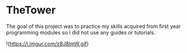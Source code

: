 # TheTower	
The goal of this project was to practice my skills acquired from first year programming modules so I did not use any guides or tutorials.

!(https://i.imgur.com/z8J8ImW.gif)
